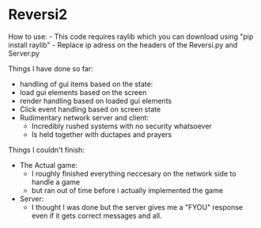# Reversi2
How to use:
    - This code requires raylib which you can download using "pip install raylib"
    - Replace ip adress on the headers of the Reversi.py and Server.py



Things I have done so far:  
  - handling of gui items based on the state:
  - load gui elements based on the screen
  - render handling based on loaded gui elements
  - Click event handling based on screen state
  - Rudimentary network server and client:
    - Incredibly rushed systems with no security whatsoever
    - Is held together with ductapes and prayers  
  
Things I couldn't finish:  
  - The Actual game:
    - I roughly finished everything neccesary on the network side to handle a game
    - but ran out of time before i actually implemented the game
  - Server:
      - I thought I was done but the server gives me a "FYOU" response even if it gets correct messages and all.
